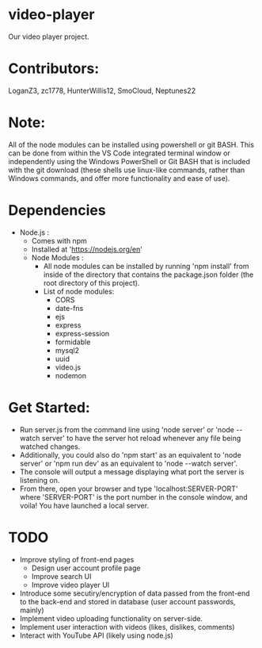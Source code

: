 # video-player
Our video player project.

# Contributors:
LoganZ3, zc1778, HunterWillis12, SmoCloud, Neptunes22

# Note:
All of the node modules can be installed using powershell or git BASH. This can be done from within the VS Code integrated terminal window or independently using the Windows PowerShell or Git BASH that is included with the git download (these shells use linux-like commands, rather than Windows commands, and offer more functionality and ease of use).

# Dependencies
- Node.js : 
    - Comes with npm
    - Installed at 'https://nodejs.org/en'
    - Node Modules :
        - All node modules can be installed by running 'npm install' from inside of the directory that contains the package.json folder (the root directory of this project).
        - List of node modules: 
            - CORS
            - date-fns
            - ejs
            - express
            - express-session
            - formidable
            - mysql2
            - uuid
            - video.js
            - nodemon

# Get Started:
- Run server.js from the command line using 'node server' or 'node --watch server' to have the server hot reload whenever any file being watched changes.
- Additionally, you could also do 'npm start' as an equivalent to 'node server' or 'npm run dev' as an equivalent to 'node --watch server'. 
- The console will output a message displaying what port the server is listening on. 
- From there, open your browser and type 'localhost:SERVER-PORT' where 'SERVER-PORT' is the port number in the console window, and voila! You have launched a local server.

# TODO
- Improve styling of front-end pages
    - Design user account profile page
    - Improve search UI
    - Improve video player UI
- Introduce some secutiry/encryption of data passed from the front-end to the back-end and stored in database (user account passwords, mainly)
- Implement video uploading functionality on server-side.
- Implement user interaction with videos (likes, dislikes, comments)
- Interact with YouTube API (likely using node.js)